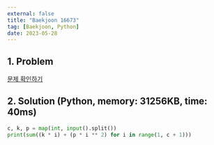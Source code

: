 ```yaml
---
external: false
title: "Baekjoon 16673"
tag: [Baekjoon, Python]
date: 2023-05-28
---
```


## 1. Problem

[문제 확인하기](https://www.acmicpc.net/problem/16673)

## 2. Solution (Python, memory: 31256KB, time: 40ms)

```python
c, k, p = map(int, input().split())
print(sum((k * i) + (p * i ** 2) for i in range(1, c + 1)))
```
